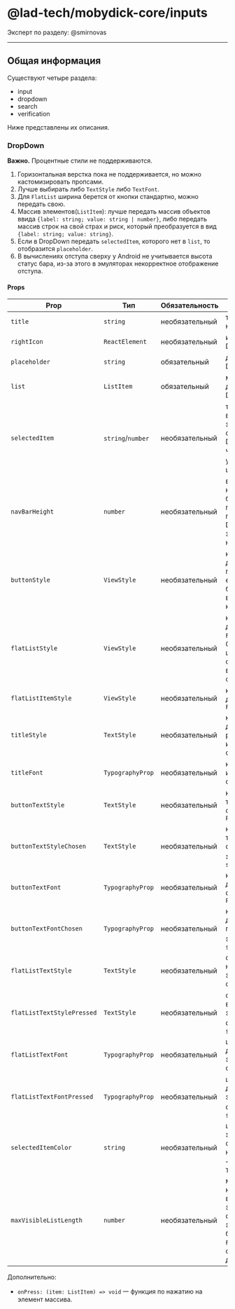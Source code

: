 # @lad-tech/mobydick-core/inputs

Эксперт по разделу: @smirnovas

---

## Общая информация

Существуют четыре раздела:
* input
* dropdown
* search
* verification

Ниже представлены их описания.

### DropDown

**Важно.** Процентные стили не поддерживаются.

1. Горизонтальная верстка пока не поддерживается, но можно кастомизировать пропсами.
2. Лучше выбирать либо `TextStyle` либо `TextFont`.
3. Для `FlatList` ширина берется от кнопки стандартно, можно передать свою.
4. Массив элементов(`ListItem`): лучше передать массив объектов ввида `{label: string; value: string | number}`, либо передать массив строк на свой страх и риск, который преобразуется в вид `{label: string; value: string}`.
5. Если в DropDown передать `selectedItem`, которого нет в `list`, то отобразится `placeholder`.
6. В вычислениях отступа сверху у Android не учитывается высота статус бара, из-за этого в эмуляторах некорректное отображение отступа.

#### **Props**

|Prop|Тип|Обязательность|Описание|
|---------------|-----------------|---------------|----------------|
|`title`| `string` |необязательный|текст в заголовке над DropDown|
|`rightIcon`|`ReactElement`|необязательный|иконка для DropDown|
|`placeholder`|`string`|обязательный|дефолтный текст в DropDown|
|`list`|`ListItem`|обязательный|массив элементов для списка DropDown|
|`selectedItem`|`string`/`number`|необязательный|текущий выбранный элемент для окраски его в DropDown. Надо, чтобы это были уникальные id一шники|
|`navBarHeight`|`number`|необязательный|высота навигационного бара для правильной позиции, чтобы DropDown не заезжал под навигацию|
|`buttonStyle`|`ViewStyle`|необязательный|кастомный стиль для кнопки. Если передать только его, `item` в списке будут считать высоту по "высота кнопки * 0.8"|
|`flatListStyle`|`ViewStyle`|необязательный|кастомный стиль для вьюшки `FlatList`. Стандартно ширина берется от кнопки, высота высчитывается в функции|
|`flatListItemStyle`|`ViewStyle`|необязательный|кастомный стиль для RenderItem у `FlatList`|
|`titleStyle`|`TextStyle`|необязательный|кастомный стиль для `label`, рекомендуется не использовать отступы|
|`titleFont`|`TypographyProp`|необязательный|кастомный шрифт из дизайн системы для `label`|
|`buttonTextStyle`|`TextStyle`|необязательный|кастомный стиль текста для кнопки с дефолтным `Placeholder`|
|`buttonTextStyleChosen`|`TextStyle`|необязательный|кастомный стиль текста для кнопки с выбранным элементом 一 `selectedItem`|
|`buttonTextFont`|`TypographyProp`|необязательный|кастомный шрифт для текста кнопки с дефолтным `Placeholder`|
|`buttonTextFontChosen`|`TypographyProp`|необязательный|кастомный шрифт для текста кнопки при выбранном элементе 一 `selectedItem`|
|`flatListTextStyle`|`TextStyle`|необязательный|стиль текста для не выбранных элементов в списке `FlatList`|
|`flatListTextStylePressed`|`TextStyle`|необязательный|стиль текста для выбранного элемента в списке `FlatList` 一 `selectedItem`|
|`flatListTextFont`|`TypographyProp`|необязательный|шрифт для текста для невыбранных элементов в списке `FlatList`|
|`flatListTextFontPressed`|`TypographyProp`|необязательный|шрифт для текста для невыбранного элемента в списке `FlatList` 一 `selectedItem`|
|`selectedItemColor`|`string`|необязательный|цвет выбранного элемента в списке при нажатии на него 一 подсветка `TouchableHighLight`|
|`maxVisibleListLength`|`number`|необязательный|максимальное количество видимых элементов в списке. Если элементов больше, вью у `FlatList` будет скроллиться (по дефолту 6)|

Дополнительно:
* `onPress: (item: ListItem) => void` 一 функция по нажатию на элемент массива.
